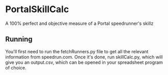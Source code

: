 # PortalSkillCalc
A 100% perfect and objective measure of a Portal speedrunner's skillz


## Running
You'll first need to run the fetchRunners.py file to get all the relevant information from speedrun.com.
Once it's done, run skillCalc.py, which will give you an output.csv, which can be opened in your spreadsheet program of choice.
